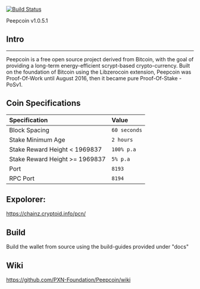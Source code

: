 [![Build Status](https://travis-ci.com/PXN-Foundation/Peepcoin.svg?branch=master)](https://travis-ci.com/PXN-Foundation/Peepcoin)

Peepcoin v1.0.5.1
## Intro
-----
Peepcoin is a free open source project derived from Bitcoin, with the goal of providing a long-term energy-efficient scrypt-based crypto-currency. Built on the foundation of Bitcoin using the Libzerocoin extension, Peepcoin was Proof-Of-Work until August 2016, then it became pure Proof-Of-Stake - PoSv1. 

## Coin Specifications

| Specification | Value |
|:-----------|:-----------|
| Block Spacing | `60 seconds` |
| Stake Minimum Age | `2 hours` |
 | Stake Reward Height < 1969837 | `100% p.a` | 
 | Stake Reward Height >= 1969837 | `5% p.a` |
| Port | `8193` |
| RPC Port | `8194` |

## Expolorer:
https://chainz.cryptoid.info/pcn/

## Build
Build the wallet from source using the build-guides provided under "docs"


## Wiki
https://github.com/PXN-Foundation/Peepcoin/wiki
